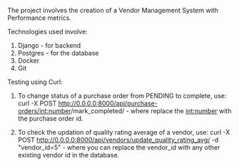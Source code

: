 The project involves the creation of a Vendor Management System with Performance metrics.

Technologies used involve: 
1. Django - for backend
2. Postgres - for the database
3. Docker
4. Git

Testing using Curl:

1. To change status of a purchase order from PENDING to complete, use: curl -X POST http://0.0.0.0:8000/api/purchase-orders/<int:number>/mark_completed/ - where replace the <int:number> with the purchase order id.

2. To check the updation of quality rating average of a vendor, use: curl -X POST http://0.0.0.0:8000/api/vendors/update_quality_rating_avg/ -d "vendor_id=5" - where you can replace the vendor_id with any other existing vendor id in the database.

